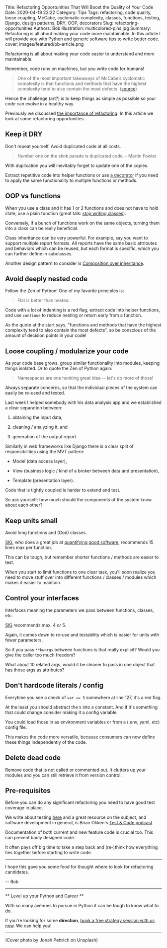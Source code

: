Title: Refactoring Opportunities That Will Boost the Quality of Your Code
Date: 2020-04-19 22:22
Category: Tips
Tags: refactoring, code quality, loose coupling, McCabe, cyclomatic complexity, classes, functions, testing, Django, design patterns, DRY, OOP, decorators
Slug: refactoring-opportunities
Authors: Bob
Illustration: multicolored-pins.jpg
Summary: Refactoring is all about making your code more maintainable. In this article I will provide you with Python and generic software tips to write better code.
cover: images/featured/pb-article.png

Refactoring is all about making your code easier to understand and more maintainable.

Remember, code runs on machines, but you write code for humans!

> One of the most important takeaways of McCabe’s cyclomatic complexity is that functions and methods that have the highest complexity tend to also contain the most defects. ([source](https://medium.com/unbabel/refactoring-a-python-codebase-using-the-single-responsibility-principle-ed1367baefd6))

Hence the challenge (art?) is to keep things as simple as possible so your code can evolve in a healthy way.

Previously we discussed [the importance of refactoring](https://pybit.es/refactoring.html). In this article we look at some refactoring opportunities.

## Keep it DRY

Don't repeat yourself. Avoid duplicated code at all costs.

> Number one on the stink parade is duplicated code. - Martin Fowler

With duplication you will inevitably forget to update one of the copies.

Extract repetitive code into helper functions or use [a decorator](https://pybit.es/decorators-by-example.html) if you need to apply the same functionality to multiple functions or methods.

## OOP vs functions

When you use a class and it has 1 or 2 functions and does not have to hold state, use a plain function (great talk: [stop writing classes](https://www.youtube.com/watch?v=o9pEzgHorH0)). 

Conversely, if a bunch of functions work on the same objects, turning them into a class can be really beneficial.

Class inheritance can be very powerful. For example, say you want to support multiple report formats. All reports have the same basic attributes and behaviors which can be reused, but each format is specific, which you can further define in subclasses.

Another design pattern to consider is [Composition over inheritance](https://en.wikipedia.org/wiki/Composition_over_inheritance).

## Avoid deeply nested code

Follow the Zen of Python! One of my favorite principles is:

> Flat is better than nested.

Code with a lot of indenting is a red flag, extract code into helper functions, and use `continue` to reduce nesting or return early from a function.

As the quote at the start says, "functions and methods that have the highest complexity tend to also contain the most defects", so be conscious of the amount of decision points in your code!

## Loose coupling / modularize your code

As your code base grows, group similar functionality into modules, keeping things isolated. Or to quote the Zen of Python again: 

> Namespaces are one honking great idea -- let's do more of those!

Always separate concerns, so that the individual pieces of the system can easily be re-used and tested.

Last week I helped somebody with his data analysis app and we established a clear separation between:

1. obtaining the input data,

2. cleaning / analyzing it, and

3. generation of the output report.

Similarly in web frameworks like Django there is a clear split of responsibilities using the MVT pattern:

- Model (data access layer),

- View (business logic / kind of a broker between data and presentation),

- Template (presentation layer).

Code that is tightly coupled is harder to extend and test.

So ask yourself: how much should the components of the system know about each other? 

## Keep units small

Avoid long functions and (God) classes.

[SIG](https://www.softwareimprovementgroup.com/), who does a great job at [quantifying good software](https://www.softwareimprovementgroup.com/resources/ebook-building-maintainable-software/), recommends 15 lines max per function.

This can be tough, but remember shorter functions / methods are easier to test.

When you start to limit functions to one clear task, you'll soon realize you need to move stuff over into different functions / classes / modules which makes it easier to maintain.

## Control your interfaces

Interfaces meaning the parameters we pass between functions, classes, etc.

[SIG](https://www.softwareimprovementgroup.com/) recommends max. 4 or 5.

Again, it comes down to re-use and testability which is easier for units with fewer parameters.

So if you pass `**kwargs` between functions is that really explicit? Would you give the caller too much freedom?

What about 10 related args, would it be cleaner to pass in one object that has those args as attributes?

## Don't hardcode literals / config

Everytime you see a check of `var == 5` somewhere at line 127, it's a red flag.

At the least you should abstract the `5` into a constant. And if it's something that could change consider making it a config variable.

You could load those in as environment variables or from a (.env, yaml, etc) config file.

This makes the code more versatile, because consumers can now define these things independently of the code.

## Delete dead code

Remove code that is not called or commented out. It clutters up your modules and you can still retrieve it from version control.

## Pre-requisites

Before you can do any significant refactoring you need to have good test coverage in place. 

We write about testing [here](https://pybit.es/category/testing.html) and a great resource on the subject, and software development in general, is Brian Okken's [Test & Code podcast](https://testandcode.com/).

Documentation of both current and new feature code is crucial too. This can prevent badly designed code.

It often pays off big time to take a step back and (re-)think how everything ties together before starting to write code.

---

I hope this gave you some food for thought where to look for refactoring candidates.

-- Bob

---

** Level up your Python and Career **

With so many avenues to pursue in Python it can be tough to know what to do. 

If you're looking for some **direction**, [book a free strategy session with us now](https://pybit.es/pages/apply.html). We can help you!

---

(Cover photo by Jonah Pettrich on Unsplash)
